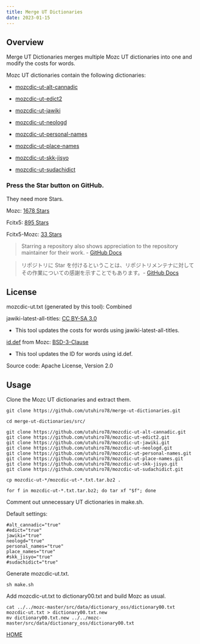 ```yaml
---
title: Merge UT Dictionaries
date: 2023-01-15
---
```


## Overview

Merge UT Dictionaries merges multiple Mozc UT dictionaries into one and modify the costs for words.

Mozc UT dictionaries contain the following dictionaries:

- [mozcdic-ut-alt-cannadic](https://github.com/utuhiro78/mozcdic-ut-alt-cannadic)

- [mozcdic-ut-edict2](https://github.com/utuhiro78/mozcdic-ut-edict2)

- [mozcdic-ut-jawiki](https://github.com/utuhiro78/mozcdic-ut-jawiki)

- [mozcdic-ut-neologd](https://github.com/utuhiro78/mozcdic-ut-neologd)

- [mozcdic-ut-personal-names](https://github.com/utuhiro78/mozcdic-ut-personal-names)

- [mozcdic-ut-place-names](https://github.com/utuhiro78/mozcdic-ut-place-names)

- [mozcdic-ut-skk-jisyo](https://github.com/utuhiro78/mozcdic-ut-skk-jisyo)

- [mozcdic-ut-sudachidict](https://github.com/utuhiro78/mozcdic-ut-sudachidict)

### Press the Star button on GitHub.

They need more Stars.

Mozc: [1678 Stars](https://github.com/google/mozc)

Fcitx5: [895 Stars](https://github.com/fcitx/fcitx5)

Fcitx5-Mozc: [33 Stars](https://github.com/fcitx/mozc)

> Starring a repository also shows appreciation to the repository maintainer for their work. - [GitHub Docs](https://docs.github.com/en/get-started/exploring-projects-on-github/saving-repositories-with-stars)

> リポジトリに Star を付けるということは、リポジトリメンテナに対してその作業についての感謝を示すことでもあります。- [GitHub Docs](https://docs.github.com/ja/get-started/exploring-projects-on-github/saving-repositories-with-stars)

## License

mozcdic-ut.txt (generated by this tool): Combined

jawiki-latest-all-titles: [CC BY-SA 3.0](https://ja.wikipedia.org/wiki/Wikipedia:ウィキペディアを二次利用する)

- This tool updates the costs for words using jawiki-latest-all-titles.

[id.def](https://github.com/google/mozc/blob/master/src/data/dictionary_oss/id.def) from Mozc: [BSD-3-Clause](https://github.com/google/mozc)

- This tool updates the ID for words using id.def.

Source code: Apache License, Version 2.0

## Usage

Clone the Mozc UT dictionaries and extract them.

```
git clone https://github.com/utuhiro78/merge-ut-dictionaries.git

cd merge-ut-dictionaries/src/

git clone https://github.com/utuhiro78/mozcdic-ut-alt-cannadic.git
git clone https://github.com/utuhiro78/mozcdic-ut-edict2.git
git clone https://github.com/utuhiro78/mozcdic-ut-jawiki.git
git clone https://github.com/utuhiro78/mozcdic-ut-neologd.git
git clone https://github.com/utuhiro78/mozcdic-ut-personal-names.git
git clone https://github.com/utuhiro78/mozcdic-ut-place-names.git
git clone https://github.com/utuhiro78/mozcdic-ut-skk-jisyo.git
git clone https://github.com/utuhiro78/mozcdic-ut-sudachidict.git

cp mozcdic-ut-*/mozcdic-ut-*.txt.tar.bz2 .

for f in mozcdic-ut-*.txt.tar.bz2; do tar xf "$f"; done
```

Comment out unnecessary UT dictionaries in make.sh.

Default settings:

```
#alt_cannadic="true"
#edict="true"
jawiki="true"
neologd="true"
personal_names="true"
place_names="true"
#skk_jisyo="true"
#sudachidict="true"
```

Generate mozcdic-ut.txt.

```
sh make.sh
```

Add mozcdic-ut.txt to dictionary00.txt and build Mozc as usual.

```
cat ../../mozc-master/src/data/dictionary_oss/dictionary00.txt mozcdic-ut.txt > dictionary00.txt.new
mv dictionary00.txt.new ../../mozc-master/src/data/dictionary_oss/dictionary00.txt
```

[HOME](http://linuxplayers.g1.xrea.com/mozc-ut.html)
